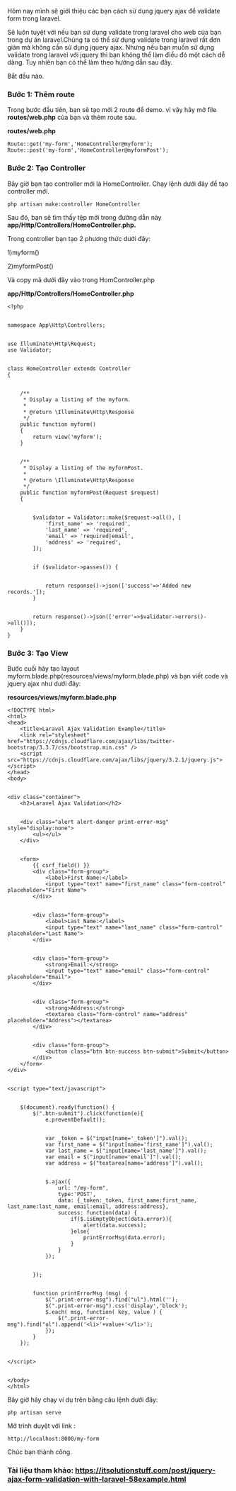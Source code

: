 Hôm nay mình sẽ giới thiệu các bạn cách sử dụng jquery ajax để validate form trong laravel.

Sẽ luôn tuyệt vời nếu bạn sử dụng validate trong  laravel  cho web của bạn trong dự án laravel.Chúng ta có thể sử dụng validate trong laravel rất đơn giản mà không cần sử dụng jquery ajax. Nhưng nếu bạn muốn sử dụng validate trong laravel với jquery thì bạn không thể làm điều đó một cách dễ dàng. Tuy nhiên bạn có thể làm theo hướng dẫn sau đây.

Bắt đầu nào. 

### Bước 1: Thêm route

Trong bước đầu tiên, bạn sẽ tạo mới 2 route để demo. vì vậy hãy mở  file  **routes/web.php** của bạn và thêm route sau.

**routes/web.php**
```
Route::get('my-form','HomeController@myform');
Route::post('my-form','HomeController@myformPost');
```

### Bước 2: Tạo Controller
 Bây giờ bạn tạo controller mới là HomeController. Chạy lệnh dưới đây để tạo controller mới.
 
```
php artisan make:controller HomeController
```

Sau đó, bạn sẽ tìm thấy tệp mới trong đường dẫn này **app/Http/Controllers/HomeController.php.**

Trong controller bạn tạo 2 phương thức dưới đây:

1)myform()

2)myformPost()

Và copy mã dưới đây vào trong HomController.php

**app/Http/Controllers/HomeController.php**

```
<?php


namespace App\Http\Controllers;


use Illuminate\Http\Request;
use Validator;


class HomeController extends Controller
{


    /**
     * Display a listing of the myform.
     *
     * @return \Illuminate\Http\Response
     */
    public function myform()
    {
    	return view('myform');
    }


    /**
     * Display a listing of the myformPost.
     *
     * @return \Illuminate\Http\Response
     */
    public function myformPost(Request $request)
    {


    	$validator = Validator::make($request->all(), [
            'first_name' => 'required',
            'last_name' => 'required',
            'email' => 'required|email',
            'address' => 'required',
        ]);


        if ($validator->passes()) {


			return response()->json(['success'=>'Added new records.']);
        }


    	return response()->json(['error'=>$validator->errors()->all()]);
    }
}
```

### Bước 3: Tạo View

Bước cuối hãy tạo layout  myform.blade.php(resources/views/myform.blade.php) và bạn viết code và jquery ajax như dưới đây:

**resources/views/myform.blade.php**

```
<!DOCTYPE html>
<html>
<head>
    <title>Laravel Ajax Validation Example</title>
    <link rel="stylesheet" href="https://cdnjs.cloudflare.com/ajax/libs/twitter-bootstrap/3.3.7/css/bootstrap.min.css" />
    <script src="https://cdnjs.cloudflare.com/ajax/libs/jquery/3.2.1/jquery.js"></script>
</head>
<body>


<div class="container">
    <h2>Laravel Ajax Validation</h2>


    <div class="alert alert-danger print-error-msg" style="display:none">
        <ul></ul>
    </div>


    <form>
        {{ csrf_field() }}
        <div class="form-group">
            <label>First Name:</label>
            <input type="text" name="first_name" class="form-control" placeholder="First Name">
        </div>


        <div class="form-group">
            <label>Last Name:</label>
            <input type="text" name="last_name" class="form-control" placeholder="Last Name">
        </div>


        <div class="form-group">
            <strong>Email:</strong>
            <input type="text" name="email" class="form-control" placeholder="Email">
        </div>


        <div class="form-group">
            <strong>Address:</strong>
            <textarea class="form-control" name="address" placeholder="Address"></textarea>
        </div>


        <div class="form-group">
            <button class="btn btn-success btn-submit">Submit</button>
        </div>
    </form>
</div>


<script type="text/javascript">


    $(document).ready(function() {
        $(".btn-submit").click(function(e){
            e.preventDefault();


            var _token = $("input[name='_token']").val();
            var first_name = $("input[name='first_name']").val();
            var last_name = $("input[name='last_name']").val();
            var email = $("input[name='email']").val();
            var address = $("textarea[name='address']").val();


            $.ajax({
                url: "/my-form",
                type:'POST',
                data: {_token:_token, first_name:first_name, last_name:last_name, email:email, address:address},
                success: function(data) {
                    if($.isEmptyObject(data.error)){
                        alert(data.success);
                    }else{
                        printErrorMsg(data.error);
                    }
                }
            });


        }); 


        function printErrorMsg (msg) {
            $(".print-error-msg").find("ul").html('');
            $(".print-error-msg").css('display','block');
            $.each( msg, function( key, value ) {
                $(".print-error-msg").find("ul").append('<li>'+value+'</li>');
            });
        }
    });


</script>


</body>
</html>
```

Bây giờ hãy chạy ví dụ trên bằng câu lệnh dưới đây:

```
php artisan serve
```

Mở trình duyệt với link : 

```
http://localhost:8000/my-form
```

Chúc bạn thành công.

### Tài liệu tham khảo: https://itsolutionstuff.com/post/jquery-ajax-form-validation-with-laravel-58example.html